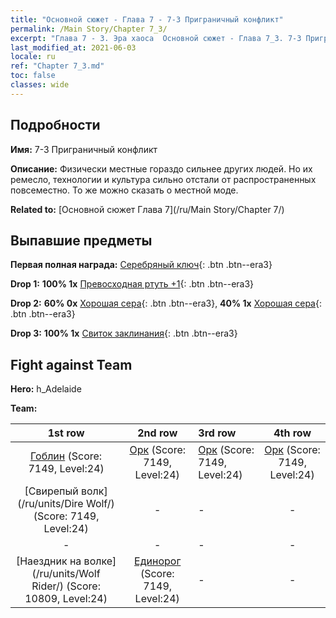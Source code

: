 ```yaml
---
title: "Основной сюжет - Глава 7 - 7-3 Приграничный конфликт"
permalink: /Main Story/Chapter 7_3/
excerpt: "Глава 7 - 3. Эра хаоса  Основной сюжет - Глава 7_3. 7-3 Приграничный конфликт"
last_modified_at: 2021-06-03
locale: ru
ref: "Chapter 7_3.md"
toc: false
classes: wide
---
```


## Подробности

 **Имя:** 7-3 Приграничный конфликт

 **Описание:** Физически местные гораздо сильнее других людей. Но их ремесло, технологии и культура сильно отстали от распространенных повсеместно. То же можно сказать о местной моде.

 **Related to:** [Основной сюжет Глава 7](/ru/Main Story/Chapter 7/)

## Выпавшие предметы

 **Первая полная награда:** [Серебряный ключ](/ItemsRU/con_693/){: .btn .btn--era3}

 **Drop 1:** **100% 1x** [Превосходная ртуть +1](/ItemsRU/mat_21/){: .btn .btn--era3}

 **Drop 2:** **60% 0x** [Хорошая сера](/ItemsRU/mat_15/){: .btn .btn--era3}, **40% 1x** [Хорошая сера](/ItemsRU/mat_15/){: .btn .btn--era3}

 **Drop 3:** **100% 1x** [Свиток заклинания](/ItemsRU/con_694/){: .btn .btn--era3}


## Fight against Team
 **Hero:** h_Adelaide

 **Team:**


  | 1st row | 2nd row | 3rd row | 4th row |
  |:----:|:----:|:----|:----:|
  | [Гоблин](/ru/units/Goblin/) (Score: 7149, Level:24)  | [Орк](/ru/units/Orc/) (Score: 7149, Level:24)  | [Орк](/ru/units/Orc/) (Score: 7149, Level:24)  | [Орк](/ru/units/Orc/) (Score: 7149, Level:24)  |
  | [Свирепый волк](/ru/units/Dire Wolf/) (Score: 7149, Level:24)  | - | - | - |
  | - | - | - | - |
  | [Наездник на волке](/ru/units/Wolf Rider/) (Score: 10809, Level:24)  | [Единорог](/ru/units/Unicorn/) (Score: 7149, Level:24)  | - | - |


